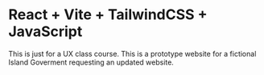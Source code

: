 # React + Vite + TailwindCSS + JavaScript

This is just for a UX class course. This is a prototype website for a fictional Island Goverment requesting an updated website.


